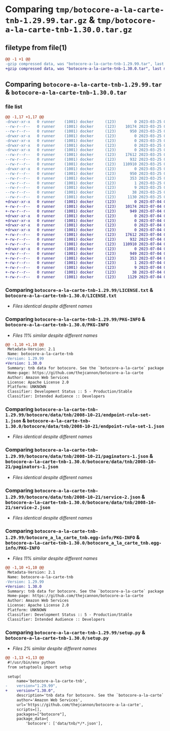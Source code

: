 # Comparing `tmp/botocore-a-la-carte-tnb-1.29.99.tar.gz` & `tmp/botocore-a-la-carte-tnb-1.30.0.tar.gz`

## filetype from file(1)

```diff
@@ -1 +1 @@
-gzip compressed data, was "botocore-a-la-carte-tnb-1.29.99.tar", last modified: Sat Mar 25 01:23:12 2023, max compression
+gzip compressed data, was "botocore-a-la-carte-tnb-1.30.0.tar", last modified: Tue Jul  4 01:45:04 2023, max compression
```

## Comparing `botocore-a-la-carte-tnb-1.29.99.tar` & `botocore-a-la-carte-tnb-1.30.0.tar`

### file list

```diff
@@ -1,17 +1,17 @@
-drwxr-xr-x   0 runner    (1001) docker     (123)        0 2023-03-25 01:23:12.229235 botocore-a-la-carte-tnb-1.29.99/
--rw-r--r--   0 runner    (1001) docker     (123)    10174 2023-03-25 01:23:11.000000 botocore-a-la-carte-tnb-1.29.99/LICENSE.txt
--rw-r--r--   0 runner    (1001) docker     (123)      950 2023-03-25 01:23:12.229235 botocore-a-la-carte-tnb-1.29.99/PKG-INFO
-drwxr-xr-x   0 runner    (1001) docker     (123)        0 2023-03-25 01:23:12.225235 botocore-a-la-carte-tnb-1.29.99/botocore/
-drwxr-xr-x   0 runner    (1001) docker     (123)        0 2023-03-25 01:23:12.225235 botocore-a-la-carte-tnb-1.29.99/botocore/data/
-drwxr-xr-x   0 runner    (1001) docker     (123)        0 2023-03-25 01:23:12.225235 botocore-a-la-carte-tnb-1.29.99/botocore/data/tnb/
-drwxr-xr-x   0 runner    (1001) docker     (123)        0 2023-03-25 01:23:12.225235 botocore-a-la-carte-tnb-1.29.99/botocore/data/tnb/2008-10-21/
--rw-r--r--   0 runner    (1001) docker     (123)    17612 2023-03-25 01:22:12.000000 botocore-a-la-carte-tnb-1.29.99/botocore/data/tnb/2008-10-21/endpoint-rule-set-1.json
--rw-r--r--   0 runner    (1001) docker     (123)      932 2023-03-25 01:22:12.000000 botocore-a-la-carte-tnb-1.29.99/botocore/data/tnb/2008-10-21/paginators-1.json
--rw-r--r--   0 runner    (1001) docker     (123)   110910 2023-03-25 01:22:12.000000 botocore-a-la-carte-tnb-1.29.99/botocore/data/tnb/2008-10-21/service-2.json
-drwxr-xr-x   0 runner    (1001) docker     (123)        0 2023-03-25 01:23:12.229235 botocore-a-la-carte-tnb-1.29.99/botocore_a_la_carte_tnb.egg-info/
--rw-r--r--   0 runner    (1001) docker     (123)      950 2023-03-25 01:23:12.000000 botocore-a-la-carte-tnb-1.29.99/botocore_a_la_carte_tnb.egg-info/PKG-INFO
--rw-r--r--   0 runner    (1001) docker     (123)      353 2023-03-25 01:23:12.000000 botocore-a-la-carte-tnb-1.29.99/botocore_a_la_carte_tnb.egg-info/SOURCES.txt
--rw-r--r--   0 runner    (1001) docker     (123)        1 2023-03-25 01:23:12.000000 botocore-a-la-carte-tnb-1.29.99/botocore_a_la_carte_tnb.egg-info/dependency_links.txt
--rw-r--r--   0 runner    (1001) docker     (123)        9 2023-03-25 01:23:12.000000 botocore-a-la-carte-tnb-1.29.99/botocore_a_la_carte_tnb.egg-info/top_level.txt
--rw-r--r--   0 runner    (1001) docker     (123)       38 2023-03-25 01:23:12.229235 botocore-a-la-carte-tnb-1.29.99/setup.cfg
--rw-r--r--   0 runner    (1001) docker     (123)     1130 2023-03-25 01:23:11.000000 botocore-a-la-carte-tnb-1.29.99/setup.py
+drwxr-xr-x   0 runner    (1001) docker     (123)        0 2023-07-04 01:45:04.090864 botocore-a-la-carte-tnb-1.30.0/
+-rw-r--r--   0 runner    (1001) docker     (123)    10174 2023-07-04 01:45:03.000000 botocore-a-la-carte-tnb-1.30.0/LICENSE.txt
+-rw-r--r--   0 runner    (1001) docker     (123)      949 2023-07-04 01:45:04.090864 botocore-a-la-carte-tnb-1.30.0/PKG-INFO
+drwxr-xr-x   0 runner    (1001) docker     (123)        0 2023-07-04 01:45:04.086864 botocore-a-la-carte-tnb-1.30.0/botocore/
+drwxr-xr-x   0 runner    (1001) docker     (123)        0 2023-07-04 01:45:04.086864 botocore-a-la-carte-tnb-1.30.0/botocore/data/
+drwxr-xr-x   0 runner    (1001) docker     (123)        0 2023-07-04 01:45:04.086864 botocore-a-la-carte-tnb-1.30.0/botocore/data/tnb/
+drwxr-xr-x   0 runner    (1001) docker     (123)        0 2023-07-04 01:45:04.090864 botocore-a-la-carte-tnb-1.30.0/botocore/data/tnb/2008-10-21/
+-rw-r--r--   0 runner    (1001) docker     (123)    17612 2023-07-04 01:44:02.000000 botocore-a-la-carte-tnb-1.30.0/botocore/data/tnb/2008-10-21/endpoint-rule-set-1.json
+-rw-r--r--   0 runner    (1001) docker     (123)      932 2023-07-04 01:44:02.000000 botocore-a-la-carte-tnb-1.30.0/botocore/data/tnb/2008-10-21/paginators-1.json
+-rw-r--r--   0 runner    (1001) docker     (123)   110910 2023-07-04 01:44:02.000000 botocore-a-la-carte-tnb-1.30.0/botocore/data/tnb/2008-10-21/service-2.json
+drwxr-xr-x   0 runner    (1001) docker     (123)        0 2023-07-04 01:45:04.090864 botocore-a-la-carte-tnb-1.30.0/botocore_a_la_carte_tnb.egg-info/
+-rw-r--r--   0 runner    (1001) docker     (123)      949 2023-07-04 01:45:04.000000 botocore-a-la-carte-tnb-1.30.0/botocore_a_la_carte_tnb.egg-info/PKG-INFO
+-rw-r--r--   0 runner    (1001) docker     (123)      353 2023-07-04 01:45:04.000000 botocore-a-la-carte-tnb-1.30.0/botocore_a_la_carte_tnb.egg-info/SOURCES.txt
+-rw-r--r--   0 runner    (1001) docker     (123)        1 2023-07-04 01:45:04.000000 botocore-a-la-carte-tnb-1.30.0/botocore_a_la_carte_tnb.egg-info/dependency_links.txt
+-rw-r--r--   0 runner    (1001) docker     (123)        9 2023-07-04 01:45:04.000000 botocore-a-la-carte-tnb-1.30.0/botocore_a_la_carte_tnb.egg-info/top_level.txt
+-rw-r--r--   0 runner    (1001) docker     (123)       38 2023-07-04 01:45:04.090864 botocore-a-la-carte-tnb-1.30.0/setup.cfg
+-rw-r--r--   0 runner    (1001) docker     (123)     1129 2023-07-04 01:45:03.000000 botocore-a-la-carte-tnb-1.30.0/setup.py
```

### Comparing `botocore-a-la-carte-tnb-1.29.99/LICENSE.txt` & `botocore-a-la-carte-tnb-1.30.0/LICENSE.txt`

 * *Files identical despite different names*

### Comparing `botocore-a-la-carte-tnb-1.29.99/PKG-INFO` & `botocore-a-la-carte-tnb-1.30.0/PKG-INFO`

 * *Files 11% similar despite different names*

```diff
@@ -1,10 +1,10 @@
 Metadata-Version: 2.1
 Name: botocore-a-la-carte-tnb
-Version: 1.29.99
+Version: 1.30.0
 Summary: tnb data for botocore. See the `botocore-a-la-carte` package for more info.
 Home-page: https://github.com/thejcannon/botocore-a-la-carte
 Author: Amazon Web Services
 License: Apache License 2.0
 Platform: UNKNOWN
 Classifier: Development Status :: 5 - Production/Stable
 Classifier: Intended Audience :: Developers
```

### Comparing `botocore-a-la-carte-tnb-1.29.99/botocore/data/tnb/2008-10-21/endpoint-rule-set-1.json` & `botocore-a-la-carte-tnb-1.30.0/botocore/data/tnb/2008-10-21/endpoint-rule-set-1.json`

 * *Files identical despite different names*

### Comparing `botocore-a-la-carte-tnb-1.29.99/botocore/data/tnb/2008-10-21/paginators-1.json` & `botocore-a-la-carte-tnb-1.30.0/botocore/data/tnb/2008-10-21/paginators-1.json`

 * *Files identical despite different names*

### Comparing `botocore-a-la-carte-tnb-1.29.99/botocore/data/tnb/2008-10-21/service-2.json` & `botocore-a-la-carte-tnb-1.30.0/botocore/data/tnb/2008-10-21/service-2.json`

 * *Files identical despite different names*

### Comparing `botocore-a-la-carte-tnb-1.29.99/botocore_a_la_carte_tnb.egg-info/PKG-INFO` & `botocore-a-la-carte-tnb-1.30.0/botocore_a_la_carte_tnb.egg-info/PKG-INFO`

 * *Files 11% similar despite different names*

```diff
@@ -1,10 +1,10 @@
 Metadata-Version: 2.1
 Name: botocore-a-la-carte-tnb
-Version: 1.29.99
+Version: 1.30.0
 Summary: tnb data for botocore. See the `botocore-a-la-carte` package for more info.
 Home-page: https://github.com/thejcannon/botocore-a-la-carte
 Author: Amazon Web Services
 License: Apache License 2.0
 Platform: UNKNOWN
 Classifier: Development Status :: 5 - Production/Stable
 Classifier: Intended Audience :: Developers
```

### Comparing `botocore-a-la-carte-tnb-1.29.99/setup.py` & `botocore-a-la-carte-tnb-1.30.0/setup.py`

 * *Files 2% similar despite different names*

```diff
@@ -1,13 +1,13 @@
 #!/usr/bin/env python
 from setuptools import setup
 
 setup(
     name='botocore-a-la-carte-tnb',
-    version="1.29.99",
+    version="1.30.0",
     description='tnb data for botocore. See the `botocore-a-la-carte` package for more info.',
     author='Amazon Web Services',
     url='https://github.com/thejcannon/botocore-a-la-carte',
     scripts=[],
     packages=["botocore"],
     package_data={
         'botocore': ['data/tnb/*/*.json'],
```

